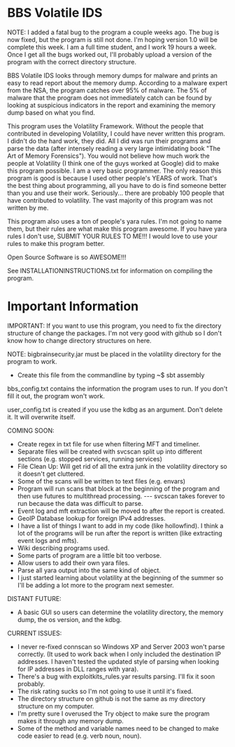 # BBS Volatile IDS

NOTE: I added a fatal bug to the program a couple weeks ago. The bug is now fixed, but the program is still not done. I'm hoping version 1.0 will be complete this week. I am a full time student, and I work 19 hours a week. Once I get all the bugs worked out, I'll probably upload a version of the program with the correct directory structure.

BBS Volatile IDS looks through memory dumps for malware and prints an easy to read report about the memory dump. According to a malware expert from the NSA, the program catches over 95% of malware. The 5% of malware that the program does not immediately catch can be found by looking at suspicious indicators in the report and examining the memory dump based on what you find.

This program uses the Volatility Framework. Without the people that contributed in developing Volatility, I could have never written this program. I didn't do the hard work, they did. All I did was run their programs and parse the data (after intensely reading a very large intimidating book "The Art of Memory Forensics"). You would not believe how much work the people at Volatility (I think one of the guys worked at Google) did to make this program possible. I am a very basic programmer. The only reason this program is good is because I used other people's YEARS of work. That's the best thing about programming, all you have to do is find someone better than you and use their work. Seriously... there are probably 100 people that have contributed to volatility. The vast majority of this program was not written by me.

This program also uses a ton of people's yara rules. I'm not going to name them, but their rules are what make this program awesome. If you have yara rules I don't use, SUBMIT YOUR RULES TO ME!!! I would love to use your rules to make this program better. 

Open Source Software is so AWESOME!!! 

See INSTALLATIONINSTRUCTIONS.txt for information on compiling the program. 

# Important Information

IMPORTANT: If you want to use this program, you need to fix the directory structure of change the packages. I'm not very good with github so I don't know how to change directory structures on here.

NOTE:
bigbrainsecurity.jar must be placed in the volatility directory for the program to work. 
- Create this file from the commandline by typing ~$ sbt assembly

bbs_config.txt contains the information the program uses to run. If you don't fill it out, the program won't work. 

user_config.txt is created if you use the kdbg as an argument. Don't delete it. It will overwrite itself.

COMING SOON:
- Create regex in txt file for use when filtering MFT and timeliner.
- Separate files will be created with svcscan split up into different sections (e.g. stopped services, running services)
- File Clean Up: Will get rid of all the extra junk in the volatility directory so it doesn't get cluttered.
- Some of the scans will be written to text files (e.g. envars)
- Program will run scans that block at the beginning of the program and then use futures to multithread processing.
--- svcscan takes forever to run because the data was difficult to parse. 
- Event log and mft extraction will be moved to after the report is created.
- GeoIP Database lookup for foreign IPv4 addresses.
- I have a list of things I want to add in my code (like hollowfind). I think a lot of the programs will be run after the report is written (like extracting event logs and mfts).
- Wiki describing programs used. 
- Some parts of program are a little bit too verbose. 
- Allow users to add their own yara files.
- Parse all yara output into the same kind of object.
- I just started learning about volatility at the beginning of the summer so I'll be adding a lot more to the program next semester.

DISTANT FUTURE:
- A basic GUI so users can determine the volatility directory, the memory dump, the os version, and the kdbg. 

CURRENT ISSUES:
- I never re-fixed connscan so Windows XP and Server 2003 won't parse correctly. (It used to work back when I only included the destination IP addresses. I haven't tested the updated style of parsing when looking for IP addresses in DLL ranges with yara).
- There's a bug with exploitkits_rules.yar results parsing. I'll fix it soon probably. 
- The risk rating sucks so I'm not going to use it until it's fixed.
- The directory structure on github is not the same as my directory structure on my computer.
- I'm pretty sure I overused the Try object to make sure the program makes it through any memory dump.
- Some of the method and variable names need to be changed to make code easier to read (e.g. verb noun, noun).
